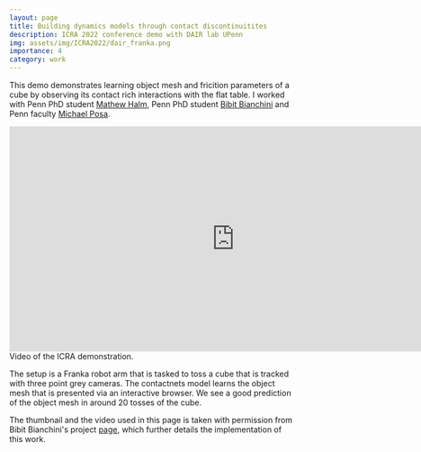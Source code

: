 ```yaml
---
layout: page
title: Building dynamics models through contact discontinuitites
description: ICRA 2022 conference demo with DAIR lab UPenn
img: assets/img/ICRA2022/dair_franka.png
importance: 4
category: work
---
```

This demo demonstrates learning object mesh and fricition parameters of a cube by observing its contact rich interactions with the flat table. I worked with Penn PhD student [Mathew Halm](https://matthalm.net/), Penn PhD student [Bibit Bianchini](http://www.bianchini-love.com/bibit) and Penn faculty [Michael Posa](https://www.grasp.upenn.edu/people/michael-posa/). 
<div class="row">
    <iframe width="800" height="400" src="https://www.youtube.com/embed/Ko9i11to9_A" title="ICRA demo" frameborder="0" allow="accelerometer; autoplay; clipboard-write; encrypted-media; gyroscope; picture-in-picture; web-share" allowfullscreen></iframe>
</div>
<div class="caption">
    Video of the ICRA demonstration. 
</div>

The setup is a Franka robot arm that is tasked to toss a cube that is tracked with three point grey cameras. The contactnets model learns the object mesh that is presented via an interactive browser. We see a good prediction of the object mesh in around 20 tosses of the cube. 

The thumbnail and the video used in this page is taken with permission from Bibit Bianchini's project [page](http://www.bianchini-love.com/posts/live-contactnets-demo-with-franka-arm), which further details the implementation of this work.  
